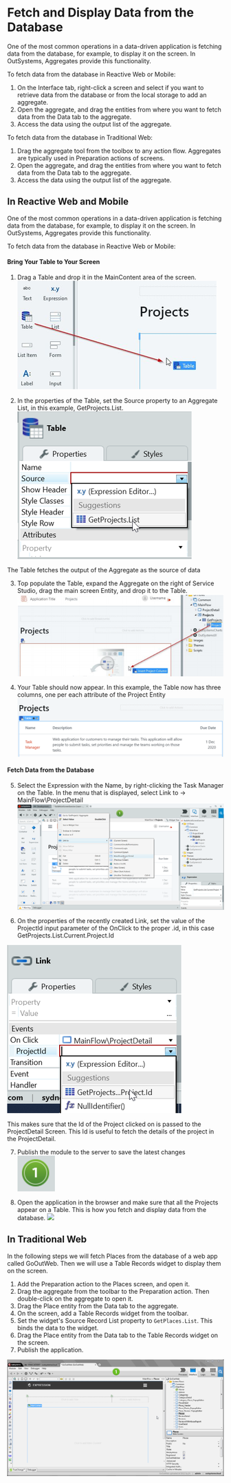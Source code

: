 # Fetch and Display Data from the Database

One of the most common operations in a data-driven application is fetching data from the database, for example, to display it on the screen. In OutSystems, Aggregates provide this functionality.

To fetch data from the database in Reactive Web or Mobile:

1. On the Interface tab, right-click a screen and select if you want to retrieve data from the database or from the local storage to add an aggregate.
1. Open the aggregate, and drag the entities from where you want to fetch data from the Data tab to the aggregate.
1. Access the data using the output list of the aggregate.

To fetch data from the database in Traditional Web:

1. Drag the aggregate tool from the toolbox to any action flow. Aggregates are typically used in Preparation actions of screens.
1. Open the aggregate, and drag the entities from where you want to fetch data from the Data tab to the aggregate.
1. Access the data using the output list of the aggregate.

## In Reactive Web and Mobile

One of the most common operations in a data-driven application is fetching data from the database, for example, to display it on the screen. In OutSystems, Aggregates provide this functionality.

To fetch data from the database in Reactive Web or Mobile:

#### Bring Your Table to Your Screen
1. Drag a Table and drop it in the MainContent area of the screen.
![](images/Step1.png)

2. In the properties of the Table, set the Source property to an Aggregate List, in this example, GetProjects.List.
![](images/Step2.png)

The Table fetches the output of the Aggregate as the source of data

3. Top populate the Table, expand the Aggregate on the right of Service Studio, drag the main screen Entity, and drop it to the Table. 
![](images/Step3.png)

4. Your Table should now appear. In this example, the Table now has three columns, one per each attribute of the Project Entity
![](images/Step4.png)


#### Fetch Data from the Database
5. Select the Expression with the Name, by right-clicking the Task Manager on the Table. In
the menu that is displayed, select Link to -> MainFlow\ProjectDetail
![](images/Step5.png)


6. On the properties of the recently created Link, set the value of the ProjectId input
parameter of the OnClick to the proper .id, in this case GetProjects.List.Current.Project.Id

![](images/Step6.png)


This makes sure that the Id of the Project clicked on is passed to the ProjectDetail
Screen. This Id is useful to fetch the details of the project in the ProjectDetail.

7. Publish the module to the server to save the latest changes
![](images/Step7.png)

8. Open the application in the browser and make sure that all the Projects appear on a
Table. This is how you fetch and display data from the database.
![](images/Step8.png)

## In Traditional Web

In the following steps we will fetch Places from the database of a web app called GoOutWeb. Then we will use a Table Records widget to display them on the screen.

1. Add the Preparation action to the Places screen, and open it.
1. Drag the aggregate from the toolbar to the Preparation action. Then double-click on the aggregate to open it.
1. Drag the Place entity from the Data tab to the aggregate.
1. On the screen, add a Table Records widget from the toolbar.
1. Set the widget's  Source Record List property to `GetPlaces.List`. This binds the data to the widget.
1. Drag the Place entity from the Data tab to the Table Records widget on the screen.
1. Publish the application.

![Fetch and Display Data](images/fetch-display-web.gif)
